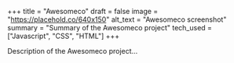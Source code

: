 +++
title = "Awesomeco"
draft = false
image = "https://placehold.co/640x150"
alt_text = "Awesomeco screenshot"
summary = "Summary of the Awesomeco project"
tech_used =  ["Javascript", "CSS", "HTML"]
+++

Description of the Awesomeco project...
